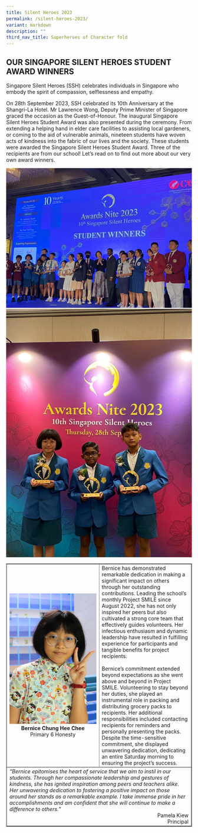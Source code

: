 ```yaml
---
title: Silent Heroes 2023
permalink: /silent-heroes-2023/
variant: markdown
description: ""
third_nav_title: Superheroes of Character fold
---
```

<style>
        table {
            width: 100%; /* Set the table to span the full width of its container */
        }
        td {
            width: 50%; /* Each column will take up half of the table's width */
        }
    </style>

<h2><strong>OUR SINGAPORE SILENT HEROES STUDENT AWARD WINNERS</strong></h2>

<p>Singapore Silent Heroes (SSH) celebrates individuals in Singapore who embody the spirit of compassion, selflessness and empathy.</p>

<p>On 28th September 2023, SSH celebrated its 10th Anniversary at the Shangri-La Hotel. Mr Lawrence Wong, Deputy Prime Minister of Singapore graced the occasion as the Guest-of-Honour. The inaugural Singapore Silent Heroes Student Award was also presented during the ceremony. From extending a helping hand in elder care facilities to assisting local gardeners, or coming to the aid of vulnerable animals, nineteen students have woven acts of kindness into the fabric of our lives and the society. These students were awarded the Singapore Silent Heroes Student Award. Three of the recipients are from our school! Let’s read on to find out more about our very own award winners.</p>

![](/images/Potential%20Parents%20&amp;%20Students/Superheroes%20of%20Character/SilentHeroes2023_1.png)
<br>
![](/images/Potential%20Parents%20&amp;%20Students/Superheroes%20of%20Character/SilentHeroes2023_2.png)
<br>

<table border="1">
        <tbody><tr>
            <td><img src="/images/Potential%20Parents%20&amp;%20Students/Superheroes%20of%20Character/SilentHeroes2023_3.png"><div style="text-align: center;"><strong>Bernice Chung Hee Chee</strong></div><div style="text-align: center;">Primary 6 Honesty</div></td>
            <td>Bernice has demonstrated remarkable dedication in making a significant impact on others through her outstanding contributions. Leading the school’s monthly Project SMILE since August 2022, she has not only inspired her peers but also cultivated a strong core team that effectively guides volunteers. Her infectious enthusiasm and dynamic leadership have resulted in fulfilling experience for participants and tangible benefits for project recipients.<br><br>Bernice’s commitment extended beyond expectations as she went above and beyond in Project SMILE. Volunteering to stay beyond her duties, she played an instrumental role in packing and distributing grocery packs to recipients. Her additional responsibilities included contacting recipients for reminders and personally presenting the packs. Despite the time-sensitive commitment, she displayed unwavering dedication, dedicating an entire Saturday morning to ensuring the project’s success.</td>
        </tr>
				<tr>
            <td colspan="2"><i>“Bernice epitomises the heart of service that we aim to instil in our students. Through her compassionate leadership and gestures of kindness, she has ignited inspiration among peers and teachers alike. Her unwavering dedication to fostering a positive impact on those around her stands as a remarkable example. I take immense pride in her accomplishments and am confident that she will continue to make a difference to others.”</i><div style="text-align: right;">Pamela Kiew</div><div style="text-align: right;">Principal</div></td>
        </tr>
    </tbody></table>